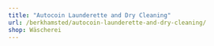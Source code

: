 ```yaml
---
title: "Autocoin Launderette and Dry Cleaning"
url: /berkhamsted/autocoin-launderette-and-dry-cleaning/
shop: Wäscherei
---
```

